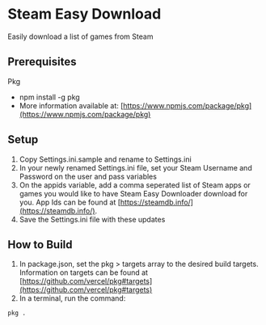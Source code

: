 # Steam Easy Download
Easily download a list of games from Steam

## Prerequisites
Pkg
- npm install -g pkg
- More information available at: [https://www.npmjs.com/package/pkg](https://www.npmjs.com/package/pkg)

## Setup
1. Copy Settings.ini.sample and rename to Settings.ini
2. In your newly renamed Settings.ini file, set your Steam Username and Password on the user and pass variables
3. On the appids variable, add a comma seperated list of Steam apps or games you would like to have Steam Easy Downloader download for you. App Ids can be found at [https://steamdb.info/](https://steamdb.info/).
4. Save the Settings.ini file with these updates

## How to Build
1. In package.json, set the pkg > targets array to the desired build targets. Information on targets can be found at [https://github.com/vercel/pkg#targets](https://github.com/vercel/pkg#targets)
2. In a terminal, run the command:
```
pkg .
```